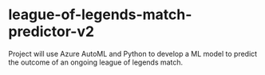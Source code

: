 # league-of-legends-match-predictor-v2
Project will use Azure AutoML and Python to develop a ML model to predict the outcome of an ongoing league of legends match.
